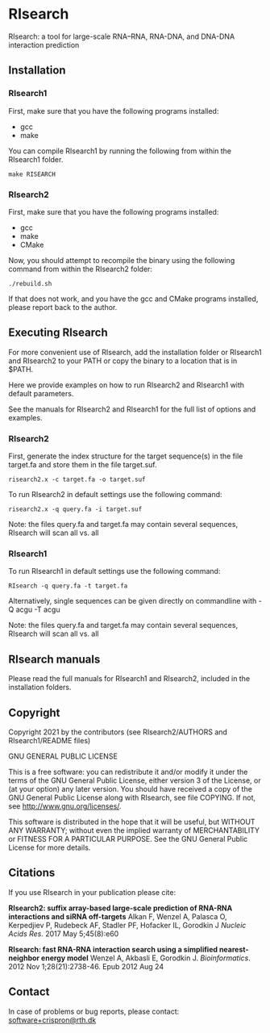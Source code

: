 # RIsearch
RIsearch: a tool for large-scale RNA–RNA, RNA-DNA, and DNA-DNA interaction prediction

## Installation

### RIsearch1
First, make sure that you have the following programs installed:

* gcc
* make

You can compile RIsearch1 by running the following from within the RIsearch1 folder.

	make RISEARCH

### RIsearch2

First, make sure that you have the following programs installed:

* gcc
* make
* CMake

Now, you should attempt to recompile the binary using the following command from
within the RIsearch2 folder:

	./rebuild.sh

If that does not work, and you have the gcc and CMake programs installed,
please report back to the author.

## Executing RIsearch
For more convenient use of RIsearch, add the installation folder or RIsearch1 and 
RIsearch2 to your PATH or copy the binary to a location that is in $PATH.

Here we provide examples on how to run RIsearch2 and RIsearch1 with default parameters.

See the manuals for RIsearch2 and RIsearch1 for the full list of options and examples.

### RIsearch2
First, generate the index structure for the target sequence(s) in the file target.fa
and store them in the file target.suf. 

	risearch2.x -c target.fa -o target.suf

To run RIsearch2 in default settings use the following command:

	risearch2.x -q query.fa -i target.suf

Note: the files query.fa and target.fa may contain several sequences, 
RIsearch will scan all vs. all

### RIsearch1
To run RIsearch1 in default settings use the following command:

	RIsearch -q query.fa -t target.fa

Alternatively, single sequences can be given directly on commandline with
-Q acgu -T acgu

Note: the files query.fa and target.fa may contain several sequences, 
RIsearch will scan all vs. all

## RIsearch manuals
Please read the full manuals for RIsearch1 and RIsearch2, included in the installation folders.

## Copyright

Copyright 2021 by the contributors (see RIsearch2/AUTHORS and RIsearch1/README files)

GNU GENERAL PUBLIC LICENSE


This is a free software: you can redistribute it and/or modify it under the
terms of the GNU General Public License, either version 3 of the License, or
(at your option) any later version. You should have received a copy of the GNU General Public License
along with RIsearch, see file COPYING. If not, see <http://www.gnu.org/licenses/>.

This software is distributed in the hope that it will be useful, but WITHOUT
ANY WARRANTY; without even the implied warranty of MERCHANTABILITY or FITNESS
FOR A PARTICULAR PURPOSE. See the GNU General Public License for more details.

## Citations

If you use RIsearch in your publication please cite:

**RIsearch2: suffix array-based large-scale prediction of RNA-RNA interactions and siRNA off-targets**
Alkan F, Wenzel A, Palasca O, Kerpedjiev P, Rudebeck AF, Stadler PF, Hofacker IL, Gorodkin J *Nucleic Acids Res*. 2017 May 5;45(8):e60

**RIsearch: fast RNA-RNA interaction search using a simplified nearest-neighbor energy model**
Wenzel A, Akbasli E, Gorodkin J. *Bioinformatics*. 2012 Nov 1;28(21):2738-46. Epub 2012 Aug 24

## Contact

In case of problems or bug reports, please contact: <software+crispron@rth.dk>

